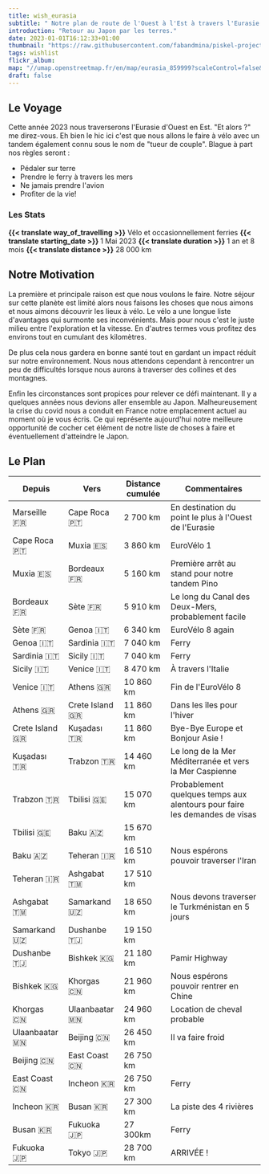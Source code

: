 ```yaml
---
title: wish_eurasia
subtitle: " Notre plan de route de l'Ouest à l'Est à travers l'Eurasie."
introduction: "Retour au Japon par les terres."
date: 2023-01-01T16:12:33+01:00
thumbnail: "https://raw.githubusercontent.com/fabandmina/piskel-projects/main/fabandmina/render/fabandmina_eurasia_map.jpg"
tags: wishlist
flickr_album:
map: "//umap.openstreetmap.fr/en/map/eurasia_859999?scaleControl=false&miniMap=false&scrollWheelZoom=false&zoomControl=true&allowEdit=false&moreControl=false&searchControl=null&tilelayersControl=null&embedControl=null&datalayersControl=true&onLoadPanel=undefined&captionBar=false"
draft: false 
---
```


## Le Voyage
Cette année 2023  nous traverserons l'Eurasie d'Ouest en Est. "Et alors ?"  me direz-vous. Eh bien  le hic ici  c'est que nous allons le faire à vélo avec un tandem  également connu sous le nom de "tueur de couple". Blague à part  nos règles seront :
- Pédaler sur terre
- Prendre le ferry à travers les mers
- Ne jamais prendre l'avion
- Profiter de la vie!

### Les Stats
<b>{{< translate way_of_travelling >}}</b> Vélo et occasionnellement ferries
<b>{{< translate starting_date >}} </b>1 Mai 2023 
<b>{{< translate duration >}}</b> 1 an et 8 mois
<b>{{< translate distance >}}</b> 28 000 km

## Notre Motivation
La première et principale raison est que nous voulons le faire. Notre séjour sur cette planète est limité  alors nous faisons les choses que nous aimons  et nous aimons découvrir les lieux à vélo. Le vélo a une longue liste d'avantages qui surmonte ses inconvénients. Mais pour nous  c'est le juste milieu entre l'exploration et la vitesse. En d'autres termes  vous profitez des environs tout en cumulant des kilomètres.

De plus  cela nous gardera en bonne santé tout en gardant un impact réduit sur notre environnement. Nous nous attendons cependant à rencontrer un peu de difficultés lorsque nous aurons à traverser des collines et des montagnes.

Enfin  les circonstances sont propices pour relever ce défi maintenant. Il y a quelques années  nous devions aller ensemble au Japon. Malheureusement  la crise du covid nous a conduit en France  notre emplacement actuel au moment où je vous écris. Ce qui représente aujourd'hui notre meilleure opportunité de cocher cet élément de notre liste de choses à faire et éventuellement d'atteindre le Japon.

## Le Plan
|   Depuis  |   Vers     |  Distance cumulée | Commentaires |
|--------|--------|--------|--------|
|   Marseille <label title="{{< translate France >}}">🇫🇷</label>      |   Cape Roca <label title="{{< translate Portugal >}}">🇵🇹</label>    |  2 700 km  |  En destination du point le plus à l'Ouest de l'Eurasie  |
|   Cape Roca <label title="{{< translate Portugal >}}">🇵🇹</label>    |   Muxia <label title="{{< translate Spain >}}">🇪🇸</label>           |  3 860 km  |  EuroVélo 1 |
|   Muxia <label title="{{< translate Spain >}}">🇪🇸</label>           |   Bordeaux <label title="{{< translate France >}}">🇫🇷</label>       |  5 160 km |  Première arrêt au stand pour notre tandem Pino  |
|   Bordeaux <label title="{{< translate France >}}">🇫🇷</label>       |   Sète  <label title="{{< translate France >}}">🇫🇷</label>          |  5 910 km  |  Le long du Canal des Deux-Mers, probablement facile |
|   Sète  <label title="{{< translate France >}}">🇫🇷</label>          |   Genoa  <label title="{{< translate Italy >}}">🇮🇹</label>          |  6 340 km  |  EuroVélo 8 again |
|   Genoa  <label title="{{< translate Italy >}}">🇮🇹</label>          |   Sardinia  <label title="{{< translate Italy >}}">🇮🇹</label>       |  7 040 km |  Ferry  |
|   Sardinia  <label title="{{< translate Italy >}}">🇮🇹</label>       |   Sicily <label title="{{< translate Italy >}}">🇮🇹</label>          |  7 040 km  |  Ferry  |
|   Sicily <label title="{{< translate Italy >}}">🇮🇹</label>          |   Venice <label title="{{< translate Italy >}}">🇮🇹</label>          |  8 470 km  |  À travers l'Italie  | 
|   Venice <label title="{{< translate Italy >}}">🇮🇹</label>          |   Athens <label title="{{< translate Greece >}}">🇬🇷</label>         |  10 860 km  |  Fin de l'EuroVélo 8 | 
|   Athens <label title="{{< translate Greece >}}">🇬🇷</label>         |   Crete Island <label title="{{< translate Greece >}}">🇬🇷</label>   |  11 860 km  |  Dans les îles pour l'hiver  | 
|   Crete Island <label title="{{< translate Greece >}}">🇬🇷</label>   |   Kuşadası <label title="{{< translate Turkey >}}">🇹🇷</label>       |  11 860 km  |  Bye-Bye Europe et Bonjour Asie !  | 
|   Kuşadası <label title="{{< translate Turkey >}}">🇹🇷</label>       |   Trabzon <label title="{{< translate Turkey >}}">🇹🇷</label>        |  14 460 km  |  Le long de la Mer Méditerranée et vers la Mer Caspienne  | 
|   Trabzon <label title="{{< translate Turkey >}}">🇹🇷</label>        |   Tbilisi <label title="{{< translate Georgia >}}">🇬🇪</label>       |  15 070 km  |  Probablement quelques temps aux alentours pour faire les demandes de visas  | 
|   Tbilisi <label title="{{< translate Georgia >}}">🇬🇪</label>       |   Baku <label title="{{< translate Azerbaijan >}}">🇦🇿</label>       |  15 670 km  |    | 
|   Baku <label title="{{< translate Azerbaijan >}}">🇦🇿</label>       |   Teheran <label title="{{< translate Turkmenistan >}}">🇮🇷</label>  |  16  510 km  |  Nous espérons pouvoir traverser l'Iran  |
|   Teheran <label title="{{< translate Azerbaijan >}}">🇮🇷</label>    |   Ashgabat <label title="{{< translate Turkmenistan >}}">🇹🇲</label> |  17 510 km  |    | 
|   Ashgabat <label title="{{< translate Turkmenistan >}}">🇹🇲</label> |   Samarkand <label title="{{< translate Uzbekistan >}}">🇺🇿</label>  |  18 650 km  |  Nous devons traverser le Turkménistan en 5 jours  | 
|   Samarkand <label title="{{< translate Uzbekistan >}}">🇺🇿</label>  |   Dushanbe <label title="{{< translate Tajikistan >}}">🇹🇯</label>   |  19 150 km  |    | 
|   Dushanbe <label title="{{< translate Tajikistan >}}">🇹🇯</label>   |   Bishkek <label title="{{< translate Kyrgyzstan >}}">🇰🇬</label>    |  21 180 km  |  Pamir Highway  | 
|   Bishkek <label title="{{< translate Kyrgyzstan >}}">🇰🇬</label>    |   Khorgas <label title="{{< translate China >}}">🇨🇳</label>         |  21 960 km  |  Nous espérons pouvoir rentrer en Chine  | 
|   Khorgas <label title="{{< translate China >}}">🇨🇳</label>         |   Ulaanbaatar <label title="{{< translate Mongolia >}}">🇲🇳</label>  |  24 960 km  |  Location de cheval probable   | 
|   Ulaanbaatar <label title="{{< translate Mongolia >}}">🇲🇳</label>  |   Beijing <label title="{{< translate China >}}">🇨🇳</label>         |  26 450 km  |  Il va faire froid  | 
|   Beijing <label title="{{< translate China >}}">🇨🇳</label>         |   East Coast <label title="{{< translate China >}}">🇨🇳</label>      |  26 750 km  |    | 
|   East Coast <label title="{{< translate China >}}">🇨🇳</label>      |   Incheon <label title="{{< translate South Korea >}}">🇰🇷</label>   |  26 750 km  |  Ferry  | 
|   Incheon <label title="{{< translate South Korea >}}">🇰🇷</label>   |   Busan <label title="{{< translate South Korea >}}">🇰🇷</label>     |  27 300 km  |  La piste des 4 rivières  | 
|   Busan <label title="{{< translate South Korea >}}">🇰🇷</label>     |   Fukuoka <label title="{{< translate Japan >}}">🇯🇵</label>         |  27 300km  |  Ferry  | 
|   Fukuoka <label title="{{< translate Japan >}}">🇯🇵</label>         |   Tokyo <label title="{{< translate Japan >}}">🇯🇵</label>           |  28 700 km  |  ARRIVÉE !  | 

